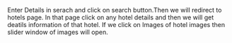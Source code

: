 Enter Details in serach and click on search button.Then we will redirect to hotels page.
In that page click on any hotel details and then we will get deatils information of that hotel.
If we click on Images of hotel images then slider window of images will open.
